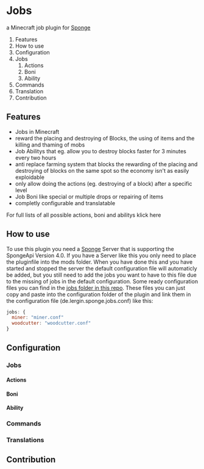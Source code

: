 # Jobs
a Minecraft job plugin for [Sponge](https://Spongepowered.org "SpongePowered.org")

1. Features
2. How to use
3. Configuration
  1. Jobs
     1. Actions
     2. Boni
     3. Ability
  2. Commands
  3. Translation
4. Contribution

## Features

* Jobs in Minecraft
* reward the placing and destroying of Blocks, the using of items and the killing and thaming of mobs
* Job Abilitys that eg. allow you to destroy blocks faster for 3 minutes every two hours
* anti replace farming system that blocks the rewarding of the placing and destroying of blocks on the same spot so the economy isn't as easily exploidable 
* only allow doing the actions (eg. destroying of a block) after a specific level
* Job Boni like special or multiple drops or repairing of items
* completly configurable and translatable

For full lists of all possible actions, boni and abilitys klick here 

## How to use
To use this plugin you need a [Sponge](https://spongepowered.org) Server that is supporting the SpongeApi Version 4.0.
If you have a Server like this you only need to place the pluginfile into the mods folder. 
When you have done this and you have started and stopped the server the default configuration file will automaticly be added, but you still need to add the jobs you want to have to this file due to the missing of jobs in the default configuration. 
Some ready configuration files you can find in the [jobs folder in this repo](jobs). These files you can just copy and paste into the configuration folder of the plugin and link them in the configuration file (de.lergin.sponge.jobs.conf) like this:
```Javascript
jobs: {
  miner: "miner.conf"
  woodcutter: "woodcutter.conf"
}
```

## Configuration

### Jobs
#### Actions
#### Boni
#### Ability

### Commands

### Translations


## Contribution
